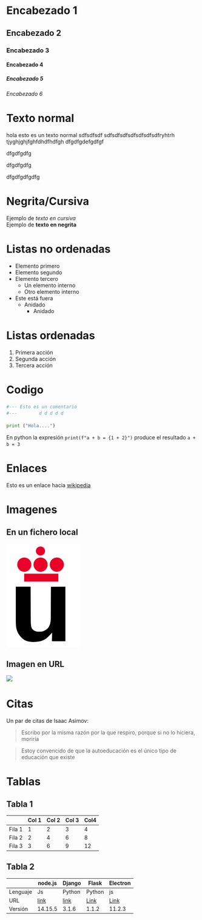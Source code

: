 # Encabezado 1
## Encabezado 2
### Encabezado 3
#### Encabezado 4
##### Encabezado 5
###### Encabezado 6


# Texto normal

hola esto es un texto normal 
sdfsdfsdf
sdfsdfsdfsdfsdfsdfsdfryhtrh
tjyghjghjfghfdhdfhdfgh
dfgdfgdefgdfgf

dfgdfgdfg

dfgdfgdfg





dfgdfgdfgdfg

# Negrita/Cursiva

Ejemplo de *texto en cursiva*  
Ejemplo de **texto en negrita**

# Listas no ordenadas

* Elemento primero
* Elemento segundo
* Elemento tercero
    * Un elemento interno
    * Otro elemento interno
* Este está fuera
    * Anidado 
        * Anidado

# Listas ordenadas

1. Primera acción
2. Segunda acción
3. Tercera acción

# Codigo

```python
#--- Esto es un comentario
#---        d d d d d

print ("Hola....")
```

En python la expresión `print(f"a + b = {1 + 2}")` produce el resultado `a + b = 3`

# Enlaces

Esto es un enlace hacia [wikipedia](https://es.wikipedia.org/wiki/Wikipedia:Portada)

# Imagenes

## En un fichero local
![](Logo-urjc.png)

## Imagen en URL
![](https://upload.wikimedia.org/wikipedia/commons/2/2f/CC_BY-SA_3.0.png)

# Citas

Un par de citas de Isaac Asimov:

> Escribo por la misma razón por la que respiro, porque si no lo hiciera, moriría

> Estoy convencido de que la autoeducación es el único tipo de educación que existe

# Tablas

## Tabla 1

|         | Col 1 | Col 2| Col 3| Col4 |
|---------|-------|------|------|------|
|  Fila 1 |   1   |   2  |   3  |  4   |
|  Fila 2 |   2   |   4  |   6  |  8   |
|  Fila 3 |   3   |   6  |   9  |  12  |

## Tabla 2

|          |  node.js  | Django | Flask | Electron |
|----------|-----------|--------|-------|----------|
| Lenguaje | Js        | Python | Python| js       |
| URL      | [link](https://nodejs.org/es/) | [link](https://www.djangoproject.com/)  | [Link](https://flask.palletsprojects.com/en/1.1.x/) | [Link](https://www.electronjs.org/) |
| Versión  |  14.15.5  | 3.1.6  | 1.1.2 | 11.2.3 |

